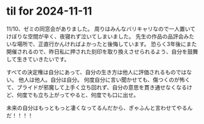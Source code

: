 # til for 2024-11-11

11/10、ゼミの同窓会がありました。
周りはみんなバリキャリなので一人置いてけぼりな空間が辛く、夜寝れず泣いてしまいました。
先生の作品の品評会みたいな場所で、正直行かんければよかったと後悔しています。
恐らく3年後にまた開催されるので、昨日私に押された刻印を取り換えさせられるよう、自分を鼓舞して生きていきたいです。

すべての決定権は自分にあって、自分の生き方は他人に評価されるものではない。
他人は他人。自分は自分。
何度自分に言い聞かせても、傷つくのが怖くて、プライドが邪魔して上手く立ち回れず、自分の意思を貫き通せなくなるけど、何度でも立ち上がってやると、何度でも口に出せ。

未来の自分はもっともっと凄くなってるんだから、ぎゃふんと言わせてやるんだ！！！！
